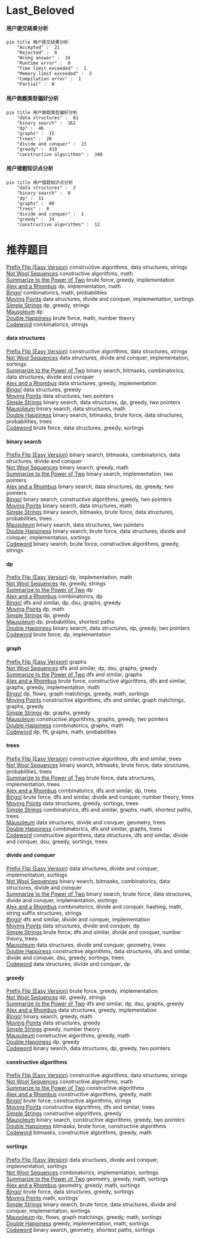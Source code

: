 # Last_Beloved
<!-- tabs:start -->
#### **用户提交结果分析**

```mermaid
pie title 用户提交结果分析
    "Accepted" :  21
    "Rejected" :  0
    "Wrong answer" :  24
    "Runtime error" :  0
    "Time limit exceeded" :  1
    "Memory limit exceeded" :  3
    "Compilation error" :  1
    "Partial" :  0
```
#### **用户做题类型偏好分析**

```mermaid
pie title 用户做题类型偏好分析
    "data structures" :  61
    "binary search" :  162
    "dp" :  46
    "graphs" :  15
    "trees" :  20
    "divide and conquer" :  23
    "greedy" :  419
    "constructive algorithms" :  340
```
#### **用户错题知识点分析**

```mermaid
pie title 用户错题知识点分析
    "data structures" :  2
    "binary search" :  0
    "dp" :  11
    "graphs" :  00
    "trees" :  0
    "divide and conquer" :  1
    "greedy" :  24
    "constructive algorithms" :  12
```
<!-- tabs:end -->
# 推荐题目
[Prefix Flip (Easy Version)](http://codeforces.com/problemset/problem/1381/A1)		constructive algorithms,
                        data structures,
                        strings		  
[Not Wool Sequences](http://codeforces.com/problemset/problem/238/A)		constructive algorithms,
                        math		  
[Summarize to the Power of Two](http://codeforces.com/problemset/problem/1005/C)		brute force,
                        greedy,
                        implementation		  
[Alex and a Rhombus](http://codeforces.com/problemset/problem/1180/A)		dp,
                        implementation,
                        math		  
[Bingo!](http://codeforces.com/problemset/problem/457/D)		combinatorics,
                        math,
                        probabilities		  
[Moving Points](http://codeforces.com/problemset/problem/1311/F)		data structures,
                        divide and conquer,
                        implementation,
                        sortings		  
[Simple Strings](http://codeforces.com/problemset/problem/665/C)		dp,
                        greedy,
                        strings		  
[Mausoleum](http://codeforces.com/problemset/problem/567/F)		dp		  
[Double Happiness](https://codeforces.com/contest/114/problem/E)		brute force,
                        math,
                        number theory		  
[Codeword](http://codeforces.com/problemset/problem/666/C)		combinatorics,
                        strings		  
<!-- tabs:start -->
#### **data structures**
[Prefix Flip (Easy Version)](http://codeforces.com/problemset/problem/1381/A1)		constructive algorithms,
                        data structures,
                        strings		  
[Not Wool Sequences](http://codeforces.com/problemset/problem/1311/F)		data structures,
                        divide and conquer,
                        implementation,
                        sortings		  
[Summarize to the Power of Two](http://codeforces.com/problemset/problem/875/D)		binary search,
                        bitmasks,
                        combinatorics,
                        data structures,
                        divide and conquer		  
[Alex and a Rhombus](https://codeforces.com/contest/1248/problem/E)		data structures,
                        greedy,
                        implementation		  
[Bingo!](http://codeforces.com/problemset/problem/436/E)		data structures,
                        greedy		  
[Moving Points](http://codeforces.com/problemset/problem/1326/E)		data structures,
                        two pointers		  
[Simple Strings](http://codeforces.com/problemset/problem/1492/C)		binary search,
                        data structures,
                        dp,
                        greedy,
                        two pointers		  
[Mausoleum](http://codeforces.com/problemset/problem/1490/G)		binary search,
                        data structures,
                        math		  
[Double Happiness](http://codeforces.com/problemset/problem/1479/D)		binary search,
                        bitmasks,
                        brute force,
                        data structures,
                        probabilities,
                        trees		  
[Codeword](http://codeforces.com/problemset/problem/1497/A)		brute force,
                        data structures,
                        greedy,
                        sortings		  
#### **binary search**
[Prefix Flip (Easy Version)](http://codeforces.com/problemset/problem/875/D)		binary search,
                        bitmasks,
                        combinatorics,
                        data structures,
                        divide and conquer		  
[Not Wool Sequences](http://codeforces.com/problemset/problem/1366/A)		binary search,
                        greedy,
                        math		  
[Summarize to the Power of Two](http://codeforces.com/problemset/problem/1060/C)		binary search,
                        implementation,
                        two pointers		  
[Alex and a Rhombus](http://codeforces.com/problemset/problem/1492/C)		binary search,
                        data structures,
                        dp,
                        greedy,
                        two pointers		  
[Bingo!](http://codeforces.com/problemset/problem/1463/D)		binary search,
                        constructive algorithms,
                        greedy,
                        two pointers		  
[Moving Points](http://codeforces.com/problemset/problem/1490/G)		binary search,
                        data structures,
                        math		  
[Simple Strings](http://codeforces.com/problemset/problem/1479/D)		binary search,
                        bitmasks,
                        brute force,
                        data structures,
                        probabilities,
                        trees		  
[Mausoleum](http://codeforces.com/problemset/problem/1436/E)		binary search,
                        data structures,
                        two pointers		  
[Double Happiness](http://codeforces.com/problemset/problem/1461/D)		binary search,
                        brute force,
                        data structures,
                        divide and conquer,
                        implementation,
                        sortings		  
[Codeword](http://codeforces.com/problemset/problem/1493/C)		binary search,
                        brute force,
                        constructive algorithms,
                        greedy,
                        strings		  
#### **dp**
[Prefix Flip (Easy Version)](http://codeforces.com/problemset/problem/1180/A)		dp,
                        implementation,
                        math		  
[Not Wool Sequences](http://codeforces.com/problemset/problem/665/C)		dp,
                        greedy,
                        strings		  
[Summarize to the Power of Two](http://codeforces.com/problemset/problem/567/F)		dp		  
[Alex and a Rhombus](http://codeforces.com/problemset/problem/1288/C)		combinatorics,
                        dp		  
[Bingo!](http://codeforces.com/problemset/problem/650/C)		dfs and similar,
                        dp,
                        dsu,
                        graphs,
                        greedy		  
[Moving Points](http://codeforces.com/problemset/problem/57/D)		dp,
                        math		  
[Simple Strings](http://codeforces.com/problemset/problem/717/B)		dp,
                        greedy		  
[Mausoleum](http://codeforces.com/problemset/problem/1245/E)		dp,
                        probabilities,
                        shortest paths		  
[Double Happiness](http://codeforces.com/problemset/problem/1492/C)		binary search,
                        data structures,
                        dp,
                        greedy,
                        two pointers		  
[Codeword](https://codeforces.com/contest/1457/problem/C)		brute force,
                        dp,
                        implementation		  
#### **graph**
[Prefix Flip (Easy Version)](http://codeforces.com/problemset/problem/1037/E)		graphs		  
[Not Wool Sequences](http://codeforces.com/problemset/problem/650/C)		dfs and similar,
                        dp,
                        dsu,
                        graphs,
                        greedy		  
[Summarize to the Power of Two](http://codeforces.com/problemset/problem/118/E)		dfs and similar,
                        graphs		  
[Alex and a Rhombus](http://codeforces.com/problemset/problem/1487/C)		brute force,
                        constructive algorithms,
                        dfs and similar,
                        graphs,
                        greedy,
                        implementation,
                        math		  
[Bingo!](http://codeforces.com/problemset/problem/1437/C)		dp,
                        flows,
                        graph matchings,
                        greedy,
                        math,
                        sortings		  
[Moving Points](http://codeforces.com/problemset/problem/1470/D)		constructive algorithms,
                        dfs and similar,
                        graph matchings,
                        graphs,
                        greedy		  
[Simple Strings](http://codeforces.com/problemset/problem/1476/C)		dp,
                        graphs,
                        greedy		  
[Mausoleum](http://codeforces.com/problemset/problem/1304/D)		constructive algorithms,
                        graphs,
                        greedy,
                        two pointers		  
[Double Happiness](http://codeforces.com/problemset/problem/1475/C)		combinatorics,
                        graphs,
                        math		  
[Codeword](http://codeforces.com/problemset/problem/553/E)		dp,
                        fft,
                        graphs,
                        math,
                        probabilities		  
#### **trees**
[Prefix Flip (Easy Version)](http://codeforces.com/problemset/problem/573/C)		constructive algorithms,
                        dfs and similar,
                        trees		  
[Not Wool Sequences](http://codeforces.com/problemset/problem/1479/D)		binary search,
                        bitmasks,
                        brute force,
                        data structures,
                        probabilities,
                        trees		  
[Summarize to the Power of Two](http://codeforces.com/problemset/problem/1511/C)		brute force,
                        data structures,
                        implementation,
                        trees		  
[Alex and a Rhombus](http://codeforces.com/problemset/problem/1499/F)		combinatorics,
                        dfs and similar,
                        dp,
                        trees		  
[Bingo!](http://codeforces.com/problemset/problem/1491/E)		brute force,
                        dfs and similar,
                        divide and conquer,
                        number theory,
                        trees		  
[Moving Points](http://codeforces.com/problemset/problem/1466/D)		data structures,
                        greedy,
                        sortings,
                        trees		  
[Simple Strings](http://codeforces.com/problemset/problem/1495/D)		combinatorics,
                        dfs and similar,
                        graphs,
                        math,
                        shortest paths,
                        trees		  
[Mausoleum](http://codeforces.com/problemset/problem/1303/G)		data structures,
                        divide and conquer,
                        geometry,
                        trees		  
[Double Happiness](http://codeforces.com/problemset/problem/1454/E)		combinatorics,
                        dfs and similar,
                        graphs,
                        trees		  
[Codeword](http://codeforces.com/problemset/problem/1494/D)		constructive algorithms,
                        data structures,
                        dfs and similar,
                        divide and conquer,
                        dsu,
                        greedy,
                        sortings,
                        trees		  
#### **divide and conquer**
[Prefix Flip (Easy Version)](http://codeforces.com/problemset/problem/1311/F)		data structures,
                        divide and conquer,
                        implementation,
                        sortings		  
[Not Wool Sequences](http://codeforces.com/problemset/problem/875/D)		binary search,
                        bitmasks,
                        combinatorics,
                        data structures,
                        divide and conquer		  
[Summarize to the Power of Two](http://codeforces.com/problemset/problem/1461/D)		binary search,
                        brute force,
                        data structures,
                        divide and conquer,
                        implementation,
                        sortings		  
[Alex and a Rhombus](http://codeforces.com/problemset/problem/1466/G)		combinatorics,
                        divide and conquer,
                        hashing,
                        math,
                        string suffix structures,
                        strings		  
[Bingo!](http://codeforces.com/problemset/problem/1490/D)		dfs and similar,
                        divide and conquer,
                        implementation		  
[Moving Points](https://codeforces.com/contest/1483/problem/C)		data structures,
                        divide and conquer,
                        dp		  
[Simple Strings](http://codeforces.com/problemset/problem/1491/E)		brute force,
                        dfs and similar,
                        divide and conquer,
                        number theory,
                        trees		  
[Mausoleum](http://codeforces.com/problemset/problem/1303/G)		data structures,
                        divide and conquer,
                        geometry,
                        trees		  
[Double Happiness](http://codeforces.com/problemset/problem/1494/D)		constructive algorithms,
                        data structures,
                        dfs and similar,
                        divide and conquer,
                        dsu,
                        greedy,
                        sortings,
                        trees		  
[Codeword](http://codeforces.com/problemset/problem/1482/E)		data structures,
                        divide and conquer,
                        dp		  
#### **greedy**
[Prefix Flip (Easy Version)](http://codeforces.com/problemset/problem/1005/C)		brute force,
                        greedy,
                        implementation		  
[Not Wool Sequences](http://codeforces.com/problemset/problem/665/C)		dp,
                        greedy,
                        strings		  
[Summarize to the Power of Two](http://codeforces.com/problemset/problem/650/C)		dfs and similar,
                        dp,
                        dsu,
                        graphs,
                        greedy		  
[Alex and a Rhombus](https://codeforces.com/contest/1248/problem/E)		data structures,
                        greedy,
                        implementation		  
[Bingo!](http://codeforces.com/problemset/problem/1366/A)		binary search,
                        greedy,
                        math		  
[Moving Points](http://codeforces.com/problemset/problem/436/E)		data structures,
                        greedy		  
[Simple Strings](http://codeforces.com/problemset/problem/1113/B)		greedy,
                        number theory		  
[Mausoleum](http://codeforces.com/problemset/problem/266/C)		constructive algorithms,
                        greedy,
                        math		  
[Double Happiness](http://codeforces.com/problemset/problem/717/B)		dp,
                        greedy		  
[Codeword](http://codeforces.com/problemset/problem/1492/C)		binary search,
                        data structures,
                        dp,
                        greedy,
                        two pointers		  
#### **constructive algorithms**
[Prefix Flip (Easy Version)](http://codeforces.com/problemset/problem/1381/A1)		constructive algorithms,
                        data structures,
                        strings		  
[Not Wool Sequences](http://codeforces.com/problemset/problem/238/A)		constructive algorithms,
                        math		  
[Summarize to the Power of Two](http://codeforces.com/problemset/problem/1089/E)		constructive algorithms		  
[Alex and a Rhombus](http://codeforces.com/problemset/problem/266/C)		constructive algorithms,
                        greedy,
                        math		  
[Bingo!](http://codeforces.com/problemset/problem/798/A)		brute force,
                        constructive algorithms,
                        strings		  
[Moving Points](http://codeforces.com/problemset/problem/573/C)		constructive algorithms,
                        dfs and similar,
                        trees		  
[Simple Strings](http://codeforces.com/problemset/problem/1493/A)		constructive algorithms,
                        greedy		  
[Mausoleum](http://codeforces.com/problemset/problem/1463/D)		binary search,
                        constructive algorithms,
                        greedy,
                        two pointers		  
[Double Happiness](https://codeforces.com/contest/1456/problem/B)		bitmasks,
                        brute force,
                        constructive algorithms		  
[Codeword](http://codeforces.com/problemset/problem/1492/D)		bitmasks,
                        constructive algorithms,
                        greedy,
                        math		  
#### **sortings**
[Prefix Flip (Easy Version)](http://codeforces.com/problemset/problem/1311/F)		data structures,
                        divide and conquer,
                        implementation,
                        sortings		  
[Not Wool Sequences](http://codeforces.com/problemset/problem/459/B)		combinatorics,
                        implementation,
                        sortings		  
[Summarize to the Power of Two](https://codeforces.com/contest/1496/problem/C)		geometry,
                        greedy,
                        math,
                        sortings		  
[Alex and a Rhombus](http://codeforces.com/problemset/problem/1495/A)		geometry,
                        greedy,
                        math,
                        sortings		  
[Bingo!](http://codeforces.com/problemset/problem/1497/A)		brute force,
                        data structures,
                        greedy,
                        sortings		  
[Moving Points](http://codeforces.com/problemset/problem/1427/A)		math,
                        sortings		  
[Simple Strings](http://codeforces.com/problemset/problem/1461/D)		binary search,
                        brute force,
                        data structures,
                        divide and conquer,
                        implementation,
                        sortings		  
[Mausoleum](http://codeforces.com/problemset/problem/1437/C)		dp,
                        flows,
                        graph matchings,
                        greedy,
                        math,
                        sortings		  
[Double Happiness](http://codeforces.com/problemset/problem/1473/A)		greedy,
                        implementation,
                        math,
                        sortings		  
[Codeword](http://codeforces.com/problemset/problem/1486/B)		binary search,
                        geometry,
                        shortest paths,
                        sortings		  
<!-- tabs:end -->

